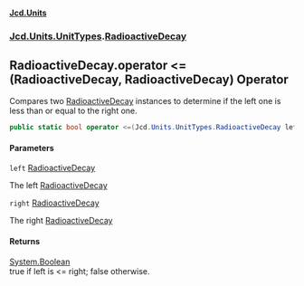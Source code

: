 #### [Jcd.Units](index.md 'index')
### [Jcd.Units.UnitTypes](Jcd.Units.UnitTypes.md 'Jcd.Units.UnitTypes').[RadioactiveDecay](Jcd.Units.UnitTypes.RadioactiveDecay.md 'Jcd.Units.UnitTypes.RadioactiveDecay')

## RadioactiveDecay.operator <=(RadioactiveDecay, RadioactiveDecay) Operator

Compares two [RadioactiveDecay](Jcd.Units.UnitTypes.RadioactiveDecay.md 'Jcd.Units.UnitTypes.RadioactiveDecay') instances to determine if the left one is less than or equal to the right one.

```csharp
public static bool operator <=(Jcd.Units.UnitTypes.RadioactiveDecay left, Jcd.Units.UnitTypes.RadioactiveDecay right);
```
#### Parameters

<a name='Jcd.Units.UnitTypes.RadioactiveDecay.op_LessThanOrEqual(Jcd.Units.UnitTypes.RadioactiveDecay,Jcd.Units.UnitTypes.RadioactiveDecay).left'></a>

`left` [RadioactiveDecay](Jcd.Units.UnitTypes.RadioactiveDecay.md 'Jcd.Units.UnitTypes.RadioactiveDecay')

The left [RadioactiveDecay](Jcd.Units.UnitTypes.RadioactiveDecay.md 'Jcd.Units.UnitTypes.RadioactiveDecay')

<a name='Jcd.Units.UnitTypes.RadioactiveDecay.op_LessThanOrEqual(Jcd.Units.UnitTypes.RadioactiveDecay,Jcd.Units.UnitTypes.RadioactiveDecay).right'></a>

`right` [RadioactiveDecay](Jcd.Units.UnitTypes.RadioactiveDecay.md 'Jcd.Units.UnitTypes.RadioactiveDecay')

The right [RadioactiveDecay](Jcd.Units.UnitTypes.RadioactiveDecay.md 'Jcd.Units.UnitTypes.RadioactiveDecay')

#### Returns
[System.Boolean](https://docs.microsoft.com/en-us/dotnet/api/System.Boolean 'System.Boolean')  
true if left is <= right; false otherwise.